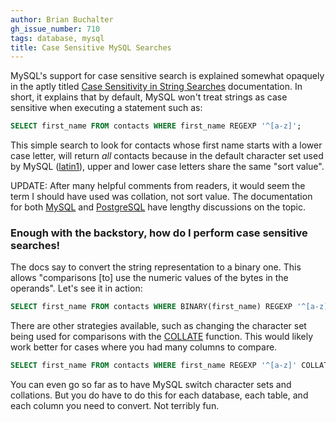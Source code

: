 ```yaml
---
author: Brian Buchalter
gh_issue_number: 710
tags: database, mysql
title: Case Sensitive MySQL Searches
---
```




MySQL's support for case sensitive search is explained somewhat opaquely in the aptly titled [Case Sensitivity in String Searches](http://dev.mysql.com/doc/refman/5.6/en/case-sensitivity.html) documentation. In short, it explains that by default, MySQL won't treat strings as case sensitive when executing a statement such as:

```sql
SELECT first_name FROM contacts WHERE first_name REGEXP '^[a-z]';
```

This simple search to look for contacts whose first name starts with a lower case letter, will return *all* contacts because in the default character set used by MySQL ([latin1](http://en.wikipedia.org/wiki/ISO/IEC_8859-1)), upper and lower case letters share the same "sort value".

UPDATE: After many helpful comments from readers, it would seem the term I should have used was collation, not sort value. The documentation for both [MySQL](http://dev.mysql.com/doc/refman/5.6/en/charset-general.html) and [PostgreSQL](http://www.postgresql.org/docs/9.2/static/collation.html) have lengthy discussions on the topic.

### Enough with the backstory, how do I perform case sensitive searches!

The docs say to convert the string representation to a binary one. This allows "comparisons [to] use the numeric values of the bytes in the operands". Let's see it in action:

```sql
SELECT first_name FROM contacts WHERE BINARY(first_name) REGEXP '^[a-z]';
```

There are other strategies available, such as changing the character set being used for comparisons with the [COLLATE](http://dev.mysql.com/doc/refman/5.0/en/charset-collate.html) function. This would likely work better for cases where you had many columns to compare.

```sql
SELECT first_name FROM contacts WHERE first_name REGEXP '^[a-z]' COLLATE latin1_bin;
```

You can even go so far as to have MySQL switch character sets and collations. But you do have to do this for each database, each table, and each column you need to convert. Not terribly fun.


